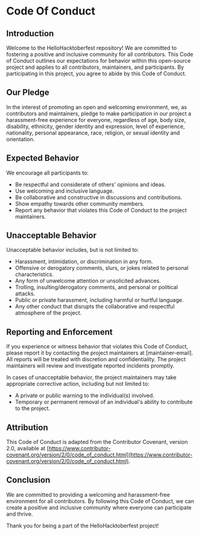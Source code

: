 # Code Of Conduct

## Introduction

Welcome to the HelloHacktoberfest repository! We are committed to fostering a positive and inclusive community for all contributors. This Code of Conduct outlines our expectations for behavior within this open-source project and applies to all contributors, maintainers, and participants. By participating in this project, you agree to abide by this Code of Conduct.

## Our Pledge

In the interest of promoting an open and welcoming environment, we, as contributors and maintainers, pledge to make participation in our project a harassment-free experience for everyone, regardless of age, body size, disability, ethnicity, gender identity and expression, level of experience, nationality, personal appearance, race, religion, or sexual identity and orientation.

## Expected Behavior

We encourage all participants to:

- Be respectful and considerate of others' opinions and ideas.
- Use welcoming and inclusive language.
- Be collaborative and constructive in discussions and contributions.
- Show empathy towards other community members.
- Report any behavior that violates this Code of Conduct to the project maintainers.

## Unacceptable Behavior

Unacceptable behavior includes, but is not limited to:

- Harassment, intimidation, or discrimination in any form.
- Offensive or derogatory comments, slurs, or jokes related to personal characteristics.
- Any form of unwelcome attention or unsolicited advances.
- Trolling, insulting/derogatory comments, and personal or political attacks.
- Public or private harassment, including harmful or hurtful language.
- Any other conduct that disrupts the collaborative and respectful atmosphere of the project.

## Reporting and Enforcement

If you experience or witness behavior that violates this Code of Conduct, please report it by contacting the project maintainers at [maintainer-email]. All reports will be treated with discretion and confidentiality. The project maintainers will review and investigate reported incidents promptly.

In cases of unacceptable behavior, the project maintainers may take appropriate corrective action, including but not limited to:

- A private or public warning to the individual(s) involved.
- Temporary or permanent removal of an individual's ability to contribute to the project.

## Attribution

This Code of Conduct is adapted from the Contributor Covenant, version 2.0, available at [https://www.contributor-covenant.org/version/2/0/code_of_conduct.html](https://www.contributor-covenant.org/version/2/0/code_of_conduct.html).

## Conclusion

We are committed to providing a welcoming and harassment-free environment for all contributors. By following this Code of Conduct, we can create a positive and inclusive community where everyone can participate and thrive.

Thank you for being a part of the HelloHacktoberfest project!
